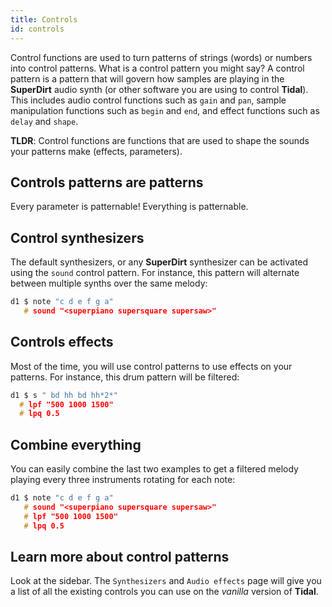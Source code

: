 ```yaml
---
title: Controls
id: controls
---
```


Control functions are used to turn patterns of strings (words) or numbers into control patterns. What is a control pattern you might say? A control pattern is a pattern that will govern how samples are playing in the **SuperDirt** audio synth (or other software you are using to control **Tidal**). This includes audio control functions such as `gain` and `pan`, sample manipulation functions such as `begin` and `end`, and effect functions such as `delay` and `shape`.

**TLDR**: Control functions are functions that are used to shape the sounds your patterns make (effects, parameters).


## Controls patterns are patterns

Every parameter is patternable! Everything is patternable.

## Control synthesizers

The default synthesizers, or any **SuperDirt** synthesizer can be activated using the `sound` control pattern. For instance, this pattern will alternate between multiple synths over the same melody:
```c
d1 $ note "c d e f g a"
   # sound "<superpiano supersquare supersaw>"
```

## Controls effects

Most of the time, you will use control patterns to use effects on your patterns. For instance, this drum pattern will be filtered:
```c
d1 $ s " bd hh bd hh*2*"
  # lpf "500 1000 1500"
  # lpq 0.5
```

## Combine everything

You can easily combine the last two examples to get a filtered melody playing every three instruments rotating for each note:  

```c
d1 $ note "c d e f g a"
   # sound "<superpiano supersquare supersaw>"
   # lpf "500 1000 1500"
   # lpq 0.5
```

## Learn more about control patterns

Look at the sidebar. The `Synthesizers` and `Audio effects` page will give you a list of all the existing controls you can use on the *vanilla* version of **Tidal**.
